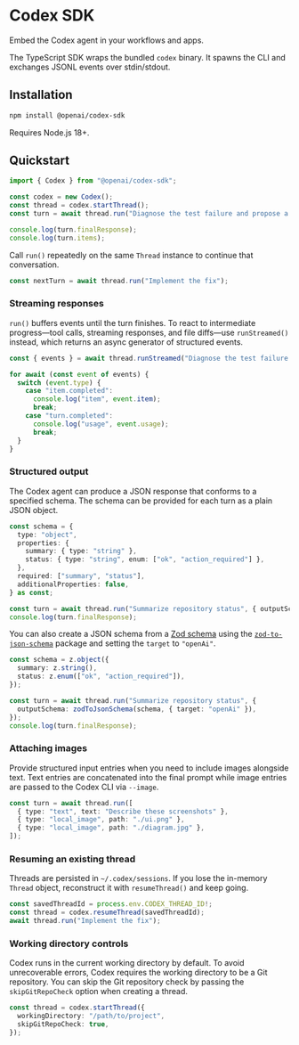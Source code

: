 # Codex SDK

Embed the Codex agent in your workflows and apps.

The TypeScript SDK wraps the bundled `codex` binary. It spawns the CLI and exchanges JSONL events over stdin/stdout.

## Installation

```bash
npm install @openai/codex-sdk
```

Requires Node.js 18+.

## Quickstart

```typescript
import { Codex } from "@openai/codex-sdk";

const codex = new Codex();
const thread = codex.startThread();
const turn = await thread.run("Diagnose the test failure and propose a fix");

console.log(turn.finalResponse);
console.log(turn.items);
```

Call `run()` repeatedly on the same `Thread` instance to continue that conversation.

```typescript
const nextTurn = await thread.run("Implement the fix");
```

### Streaming responses

`run()` buffers events until the turn finishes. To react to intermediate progress—tool calls, streaming responses, and file diffs—use `runStreamed()` instead, which returns an async generator of structured events.

```typescript
const { events } = await thread.runStreamed("Diagnose the test failure and propose a fix");

for await (const event of events) {
  switch (event.type) {
    case "item.completed":
      console.log("item", event.item);
      break;
    case "turn.completed":
      console.log("usage", event.usage);
      break;
  }
}
```

### Structured output

The Codex agent can produce a JSON response that conforms to a specified schema. The schema can be provided for each turn as a plain JSON object.

```typescript
const schema = {
  type: "object",
  properties: {
    summary: { type: "string" },
    status: { type: "string", enum: ["ok", "action_required"] },
  },
  required: ["summary", "status"],
  additionalProperties: false,
} as const;

const turn = await thread.run("Summarize repository status", { outputSchema: schema });
console.log(turn.finalResponse);
```

You can also create a JSON schema from a [Zod schema](https://github.com/colinhacks/zod) using the [`zod-to-json-schema`](https://www.npmjs.com/package/zod-to-json-schema) package and setting the `target` to `"openAi"`.

```typescript
const schema = z.object({
  summary: z.string(),
  status: z.enum(["ok", "action_required"]),
});

const turn = await thread.run("Summarize repository status", {
  outputSchema: zodToJsonSchema(schema, { target: "openAi" }),
});
console.log(turn.finalResponse);
```

### Attaching images

Provide structured input entries when you need to include images alongside text. Text entries are concatenated into the final prompt while image entries are passed to the Codex CLI via `--image`.

```typescript
const turn = await thread.run([
  { type: "text", text: "Describe these screenshots" },
  { type: "local_image", path: "./ui.png" },
  { type: "local_image", path: "./diagram.jpg" },
]);
```

### Resuming an existing thread

Threads are persisted in `~/.codex/sessions`. If you lose the in-memory `Thread` object, reconstruct it with `resumeThread()` and keep going.

```typescript
const savedThreadId = process.env.CODEX_THREAD_ID!;
const thread = codex.resumeThread(savedThreadId);
await thread.run("Implement the fix");
```

### Working directory controls

Codex runs in the current working directory by default. To avoid unrecoverable errors, Codex requires the working directory to be a Git repository. You can skip the Git repository check by passing the `skipGitRepoCheck` option when creating a thread.

```typescript
const thread = codex.startThread({
  workingDirectory: "/path/to/project",
  skipGitRepoCheck: true,
});
```
